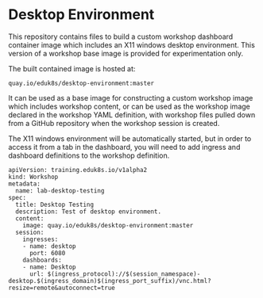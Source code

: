 Desktop Environment
===================

This repository contains files to build a custom workshop dashboard
container image which includes an X11 windows desktop environment. This
version of a workshop base image is provided for experimentation only.

The built contained image is hosted at:

```
quay.io/eduk8s/desktop-environment:master
```

It can be used as a base image for constructing a custom workshop image
which includes workshop content, or can be used as the workshop image
declared in the workshop YAML definition, with workshop files pulled down
from a GitHub repository when the workshop session is created.

The X11 windows environment will be automatically started, but in order to
access it from a tab in the dashboard, you will need to add ingress and
dashboard definitions to the workshop definition.

```
apiVersion: training.eduk8s.io/v1alpha2
kind: Workshop
metadata:
  name: lab-desktop-testing
spec:
  title: Desktop Testing
  description: Test of desktop environment.
  content:
    image: quay.io/eduk8s/desktop-environment:master
  session:
    ingresses:
    - name: desktop
      port: 6080
    dashboards:
    - name: Desktop
      url: $(ingress_protocol)://$(session_namespace)-desktop.$(ingress_domain)$(ingress_port_suffix)/vnc.html?resize=remote&autoconnect=true
```
